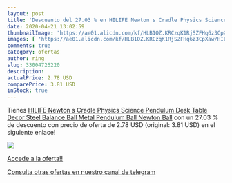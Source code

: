 ```yaml
---
layout: post
title: 'Descuento del 27.03 % en HILIFE Newton s Cradle Physics Science P'
date: 2020-04-21 13:02:59
thumbnailImage: 'https://ae01.alicdn.com/kf/HLB1OZ.KRCzqK1RjSZFHq6z3CpXaw/HILIFE-Newton-s-Cradle-Physics-Science-Pendulum-Desk-Table-Decor-Steel-Balance-Ball-Metal-Pendulum-Ball.jpg_350x350._SL200_.jpg'
images: [ 'https://ae01.alicdn.com/kf/HLB1OZ.KRCzqK1RjSZFHq6z3CpXaw/HILIFE-Newton-s-Cradle-Physics-Science-Pendulum-Desk-Table-Decor-Steel-Balance-Ball-Metal-Pendulum-Ball.jpg_350x350._SL200_.jpg' ]
comments: true
category: ofertas
author: ring
slug: 33004726220
description:
actualPrice: 2.78 USD
comparePrice: 3.81 USD
inStock: true
---
```


Tienes [HILIFE Newton s Cradle Physics Science Pendulum Desk Table Decor Steel Balance Ball Metal Pendulum Ball Newton Ball](https://www.amazon.com/dp/33004726220/?tag=redken08-20) con un 27.03 % de descuento con precio de oferta de 2.78 USD (original: 3.81 USD) en el siguiente enlace!

[![](https://ae01.alicdn.com/kf/HLB1OZ.KRCzqK1RjSZFHq6z3CpXaw/HILIFE-Newton-s-Cradle-Physics-Science-Pendulum-Desk-Table-Decor-Steel-Balance-Ball-Metal-Pendulum-Ball.jpg_350x350._SL200_.jpg)](https://www.amazon.com/dp/33004726220/?tag=redken08-20)

[Accede a la oferta!!](https://www.amazon.com/dp/33004726220/?tag=redken08-20)

[Consulta otras ofertas en nuestro canal de telegram](https://t.me/s/ofertas25)
